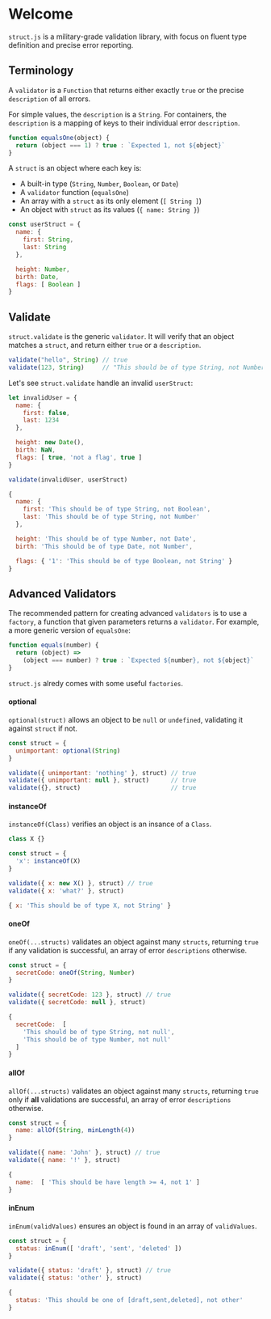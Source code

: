 # Welcome

`struct.js` is a military-grade validation library, with focus on fluent type
definition and precise error reporting.


## Terminology

A `validator` is a `Function` that returns either exactly `true` or the precise
`description` of all errors.

For simple values, the `description` is a `String`. For containers, the
`description` is a mapping of keys to their individual error `description`.

```javascript
function equalsOne(object) {
  return (object === 1) ? true : `Expected 1, not ${object}`
}
```

A `struct` is an object where each key is:

- A built-in type (`String`, `Number`, `Boolean`, or `Date`)
- A `validator` function (`equalsOne`)
- An array with a `struct` as its only element (`[ String ]`)
- An object with `struct` as its values (`{ name: String }`)


```javascript
const userStruct = {
  name: {
    first: String,
    last: String
  },

  height: Number,
  birth: Date,
  flags: [ Boolean ]
}
```


## Validate

`struct.validate` is the generic `validator`. It will verify that an object
matches a `struct`, and return either `true` or a `description`.

```javascript
validate("hello", String) // true
validate(123, String)     // "This should be of type String, not Number"
```

Let's see `struct.validate` handle an invalid `userStruct`:

```javascript
let invalidUser = {
  name: {
    first: false,
    last: 1234
  },

  height: new Date(),
  birth: NaN,
  flags: [ true, 'not a flag', true ]
}

validate(invalidUser, userStruct)
```

```javascript
{
  name: {
    first: 'This should be of type String, not Boolean',
    last: 'This should be of type String, not Number'
  },

  height: 'This should be of type Number, not Date',
  birth: 'This should be of type Date, not Number',

  flags: { '1': 'This should be of type Boolean, not String' }
}
```


## Advanced Validators

The recommended pattern for creating advanced `validators` is to use a `factory`,
a function that given parameters returns a `validator`. For example, a more
generic version of `equalsOne`:

```javascript
function equals(number) {
  return (object) =>
    (object === number) ? true : `Expected ${number}, not ${object}`
}
```

`struct.js` alredy comes with some useful `factories`.


#### optional

`optional(struct)` allows an object to be `null` or `undefined`, validating
it against `struct` if not.

```javascript
const struct = {
  unimportant: optional(String)
}

validate({ unimportant: 'nothing' }, struct) // true
validate({ unimportant: null }, struct)      // true
validate({}, struct)                         // true
```


#### instanceOf

`instanceOf(Class)` verifies an object is an insance of a `Class`.

```javascript
class X {}

const struct = {
  'x': instanceOf(X)
}

validate({ x: new X() }, struct) // true
validate({ x: 'what?' }, struct)
```

```javascript
{ x: 'This should be of type X, not String' }
```


#### oneOf

`oneOf(...structs)` validates an object against many `structs`, returning `true`
if any validation is successful, an array of error `descriptions` otherwise.

```javascript
const struct = {
  secretCode: oneOf(String, Number)
}

validate({ secretCode: 123 }, struct) // true
validate({ secretCode: null }, struct)
```

```javascript
{
  secretCode:  [
    'This should be of type String, not null',
    'This should be of type Number, not null'
  ]
}
```


#### allOf

`allOf(...structs)` validates an object against many `structs`, returning `true`
only if **all** validations are successful, an array of error `descriptions`
otherwise.

```javascript
const struct = {
  name: allOf(String, minLength(4))
}

validate({ name: 'John' }, struct) // true
validate({ name: '!' }, struct)
```

```javascript
{
  name:  [ 'This should be have length >= 4, not 1' ]
}
```


#### inEnum

`inEnum(validValues)` ensures an object is found in an array of `validValues`.

```javascript
const struct = {
  status: inEnum([ 'draft', 'sent', 'deleted' ])
}

validate({ status: 'draft' }, struct) // true
validate({ status: 'other' }, struct)
```

```javascript
{
  status: 'This should be one of [draft,sent,deleted], not other'
}
```
